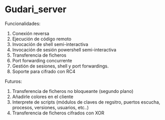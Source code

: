 # Gudari_server

Funcionalidades:
  1. Conexión reversa
  2. Ejecución de código remoto
  3. Invocación de shell semi-interactiva
  4. Invocación de sesión powershell semi-interactiva
  5. Transferencia de ficheros
  6. Port forwarding concurrente
  7. Gestión de sesiones, shell y port forwardings.
  8. Soporte para cifrado con RC4
  
 Futuros:
  1. Transferencia de ficheros no bloqueante (segundo plano)
  2. Añadirle colores en el cliente
  3. Interprete de scripts (módulos de claves de regsitro, puertos escucha, procesos, versiones, usuarios, etc..)
  4. Transferencia de ficheros cifrados con XOR

